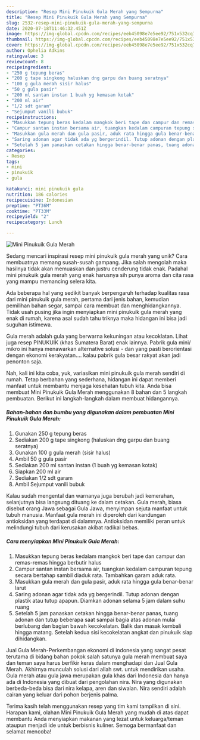 ```yaml
---
description: "Resep Mini Pinukuik Gula Merah yang Sempurna"
title: "Resep Mini Pinukuik Gula Merah yang Sempurna"
slug: 2532-resep-mini-pinukuik-gula-merah-yang-sempurna
date: 2020-07-18T11:46:32.451Z
image: https://img-global.cpcdn.com/recipes/eeb45098e7e5ee92/751x532cq70/mini-pinukuik-gula-merah-foto-resep-utama.jpg
thumbnail: https://img-global.cpcdn.com/recipes/eeb45098e7e5ee92/751x532cq70/mini-pinukuik-gula-merah-foto-resep-utama.jpg
cover: https://img-global.cpcdn.com/recipes/eeb45098e7e5ee92/751x532cq70/mini-pinukuik-gula-merah-foto-resep-utama.jpg
author: Ophelia Adkins
ratingvalue: 3
reviewcount: 8
recipeingredient:
- "250 g tepung beras"
- "200 g tape singkong haluskan dng garpu dan buang seratnya"
- "100 g gula merah sisir halus"
- "50 g gula pasir"
- "200 ml santan instan 1 buah yg kemasan kotak"
- "200 ml air"
- "1/2 sdt garam"
- "Sejumput vanili bubuk"
recipeinstructions:
- "Masukkan tepung beras kedalam mangkok beri tape dan campur dan remas-remas hingga berbutir halus"
- "Campur santan instan bersama air, tuangkan kedalam campuran tepung secara bertahap sambil diaduk rata. Tambahkan garam aduk rata."
- "Masukkan gula merah dan gula pasir, aduk rata hingga gula benar-benar larut"
- "Saring adonan agar tidak ada yg bergerindil. Tutup adonan dengan plastik atau tutup apapun. Diamkan adonan selama 5 jam dalam suhu ruang"
- "Setelah 5 jam panaskan cetakan hingga benar-benar panas, tuang adonan dan tutup beberapa saat sampai bagia atas adonan mulai berlubang dan bagian bawah kecokelatan. Balik dan masak kembali hingga matang. Setelah kedua sisi kecokelatan angkat dan pinukuik siap dihidangkan."
categories:
- Resep
tags:
- mini
- pinukuik
- gula

katakunci: mini pinukuik gula 
nutrition: 186 calories
recipecuisine: Indonesian
preptime: "PT36M"
cooktime: "PT33M"
recipeyield: "2"
recipecategory: Lunch

---
```



![Mini Pinukuik Gula Merah](https://img-global.cpcdn.com/recipes/eeb45098e7e5ee92/751x532cq70/mini-pinukuik-gula-merah-foto-resep-utama.jpg)

Sedang mencari inspirasi resep mini pinukuik gula merah yang unik? Cara membuatnya memang susah-susah gampang. Jika salah mengolah maka hasilnya tidak akan memuaskan dan justru cenderung tidak enak. Padahal mini pinukuik gula merah yang enak harusnya sih punya aroma dan cita rasa yang mampu memancing selera kita.

Ada beberapa hal yang sedikit banyak berpengaruh terhadap kualitas rasa dari mini pinukuik gula merah, pertama dari jenis bahan, kemudian pemilihan bahan segar, sampai cara membuat dan menghidangkannya. Tidak usah pusing jika ingin menyiapkan mini pinukuik gula merah yang enak di rumah, karena asal sudah tahu triknya maka hidangan ini bisa jadi suguhan istimewa.

Gula merah adalah gula yang berwarna kekuningan atau kecoklatan. Lihat juga resep PINUKUIK (khas Sumatera Barat) enak lainnya. Pabrik gula mini/ mikro ini hanya menawarkan alternative solusi - dan yang pasti berorientasi dengan ekonomi kerakyatan…. kalau pabrik gula besar rakyat akan jadi penonton saja.


Nah, kali ini kita coba, yuk, variasikan mini pinukuik gula merah sendiri di rumah. Tetap berbahan yang sederhana, hidangan ini dapat memberi manfaat untuk membantu menjaga kesehatan tubuh kita. Anda bisa membuat Mini Pinukuik Gula Merah menggunakan 8 bahan dan 5 langkah pembuatan. Berikut ini langkah-langkah dalam membuat hidangannya.

<!--inarticleads1-->

##### Bahan-bahan dan bumbu yang digunakan dalam pembuatan Mini Pinukuik Gula Merah:

1. Gunakan 250 g tepung beras
1. Sediakan 200 g tape singkong (haluskan dng garpu dan buang seratnya)
1. Gunakan 100 g gula merah (sisir halus)
1. Ambil 50 g gula pasir
1. Sediakan 200 ml santan instan (1 buah yg kemasan kotak)
1. Siapkan 200 ml air
1. Sediakan 1/2 sdt garam
1. Ambil Sejumput vanili bubuk


Kalau sudah mengental dan warnanya juga berubah jadi kemerahan, selanjutnya bisa langsung dituang ke dalam cetakan. Gula merah, biasa disebut orang Jawa sebagai Gula Jawa, menyimpan sejuta manfaat untuk tubuh manusia. Manfaat gula merah ini diperoleh dari kandungan antioksidan yang terdapat di dalamnya. Antioksidan memiliki peran untuk melindungi tubuh dari kerusakan akibat radikal bebas. 

<!--inarticleads2-->

##### Cara menyiapkan Mini Pinukuik Gula Merah:

1. Masukkan tepung beras kedalam mangkok beri tape dan campur dan remas-remas hingga berbutir halus
1. Campur santan instan bersama air, tuangkan kedalam campuran tepung secara bertahap sambil diaduk rata. Tambahkan garam aduk rata.
1. Masukkan gula merah dan gula pasir, aduk rata hingga gula benar-benar larut
1. Saring adonan agar tidak ada yg bergerindil. Tutup adonan dengan plastik atau tutup apapun. Diamkan adonan selama 5 jam dalam suhu ruang
1. Setelah 5 jam panaskan cetakan hingga benar-benar panas, tuang adonan dan tutup beberapa saat sampai bagia atas adonan mulai berlubang dan bagian bawah kecokelatan. Balik dan masak kembali hingga matang. Setelah kedua sisi kecokelatan angkat dan pinukuik siap dihidangkan.


Jual Gula Merah-Perkembangan ekonomi di indonesia yang sangat pesat terutama di bidang bahan pokok salah satunya gula merah membuat saya dan teman saya harus berfikir keras dalam menghadapi dan Jual Gula Merah. Akhirnya munculah solusi dari allah swt. untuk mendirikan usaha. Gula merah atau gula jawa merupakan gula khas dari Indonesia dan hanya ada di Indonesia yang dibuat dari pengolahan nira. Nira yang digunakan berbeda-beda bisa dari nira kelapa, aren dan siwalan. Nira sendiri adalah cairan yang keluar dari pohon berjenis palma. 

Terima kasih telah menggunakan resep yang tim kami tampilkan di sini. Harapan kami, olahan Mini Pinukuik Gula Merah yang mudah di atas dapat membantu Anda menyiapkan makanan yang lezat untuk keluarga/teman ataupun menjadi ide untuk berbisnis kuliner. Semoga bermanfaat dan selamat mencoba!
